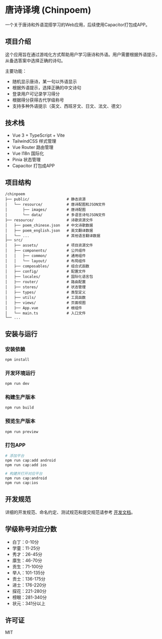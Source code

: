 # 唐诗译境 (Chinpoem)

一个关于唐诗和外语混搭学习的Web应用，后续使用Capacitor打包成APP。

## 项目介绍

这个应用旨在通过游戏化方式帮助用户学习唐诗和外语。用户需要根据外语提示，从备选答案中选择正确的诗句。

主要功能：
- 随机显示唐诗，某一句以外语显示
- 根据外语提示，选择正确的中文诗句
- 登录用户可记录学习得分
- 根据得分获得古代学级称号
- 支持多种外语提示（英文、西班牙文、日文、法文、德文）

## 技术栈

- Vue 3 + TypeScript + Vite
- TailwindCSS 样式管理
- Vue Router 路由管理
- Vue I18n 国际化
- Pinia 状态管理
- Capacitor 打包成APP

## 项目结构

```
/chinpoem
├── public/                 # 静态资源
│   └── resource/           # 唐诗配图和JSON文件
│       ├── images/         # 唐诗配图
│       └── data/           # 多语言诗句JSON文件
├── resource/               # 诗歌资源文件
│   ├── poem_chinese.json   # 中文诗歌数据
│   ├── poem_english.json   # 英文翻译数据
│   └── ...                 # 其他语言翻译数据
├── src/
│   ├── assets/             # 项目资源文件
│   ├── components/         # 公共组件
│   │   ├── common/         # 通用组件
│   │   └── layout/         # 布局组件
│   ├── composables/        # 组合式函数
│   ├── config/             # 配置文件
│   ├── locales/            # 国际化语言包
│   ├── router/             # 路由配置
│   ├── stores/             # 状态管理
│   ├── types/              # 类型定义
│   ├── utils/              # 工具函数
│   ├── views/              # 页面视图
│   ├── App.vue             # 根组件
│   └── main.ts             # 入口文件
└── ...
```

## 安装与运行

### 安装依赖

```bash
npm install
```

### 开发环境运行

```bash
npm run dev
```

### 构建生产版本

```bash
npm run build
```

### 预览生产版本

```bash
npm run preview
```

### 打包APP

```bash
# 添加平台
npm run cap:add android
npm run cap:add ios

# 构建并打开对应平台
npm run cap:android
npm run cap:ios
```

## 开发规范

详细的开发规范、命名约定、测试规范和提交规范请参考 [开发文档](./doc/DEVELOPMENT.md)。

## 学级称号对应分数

- 白丁：0-10分
- 学童：11-25分
- 秀才：26-45分
- 廪生：46-70分
- 贡生：71-100分
- 举人：101-135分
- 贡士：136-175分
- 进士：176-220分
- 探花：221-280分
- 榜眼：281-340分
- 状元：341分以上

## 许可证

MIT 